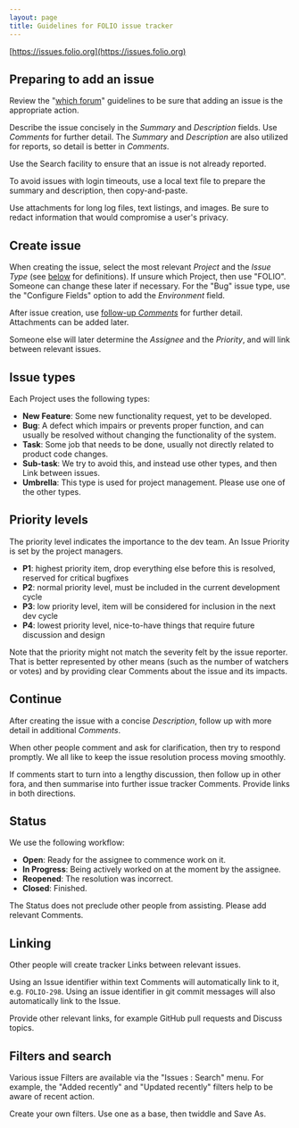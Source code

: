 ```yaml
---
layout: page
title: Guidelines for FOLIO issue tracker
---
```


[https://issues.folio.org](https://issues.folio.org)

## Preparing to add an issue

Review the "[which forum](which-forum#issue-tracker)" guidelines
to be sure that adding an issue is the appropriate action.

Describe the issue concisely in the _Summary_ and _Description_ fields.
Use _Comments_ for further detail.
The _Summary_ and _Description_ are also utilized for reports, so detail is
better in _Comments_.

Use the Search facility to ensure that an issue is not already reported.

To avoid issues with login timeouts, use a local text file to prepare
the summary and description, then copy-and-paste.

Use attachments for long log files, text listings, and images.
Be sure to redact information that would compromise a user's privacy.

## Create issue

When creating the issue, select the most relevant _Project_ and the _Issue
Type_ (see [below](#issue-types) for definitions).
If unsure which Project, then use "FOLIO".
Someone can change these later if necessary.
For the "Bug" issue type, use the "Configure Fields" option to add
the _Environment_ field.

After issue creation, use
[follow-up _Comments_](#continue) for further detail.
Attachments can be added later.

Someone else will later determine the _Assignee_ and the _Priority_, and will
link between relevant issues.

## Issue types

Each Project uses the following types:

- **New Feature**: Some new functionality request, yet to be developed.
- **Bug**: A defect which impairs or prevents proper function, and
  can usually be resolved without changing the functionality of the system.
- **Task**: Some job that needs to be done, usually not directly related to
  product code changes.
- **Sub-task**: We try to avoid this, and instead use other types,
  and then Link between issues.
- **Umbrella**: This type is used for project management.
  Please use one of the other types.

## Priority levels

The priority level indicates the importance to the dev team.
An Issue Priority is set by the project managers.

- **P1**: highest priority item, drop everything else before this is resolved, reserved for critical bugfixes
- **P2**: normal priority level, must be included in the current development cycle
- **P3**: low priority level, item will be considered for inclusion in the next dev cycle
- **P4**: lowest priority level, nice-to-have things that require future discussion and design

Note that the priority might not match the severity felt by the issue reporter.
That is better represented by other means (such as the number of watchers or votes)
and by providing clear Comments about the issue and its impacts.

## Continue

After creating the issue with a concise _Description_, follow up with more
detail in additional _Comments_.

When other people comment and ask for clarification, then try to respond
promptly. We all like to keep the issue resolution process moving smoothly.

If comments start to turn into a lengthy discussion, then follow up in
other fora, and then summarise into further issue tracker Comments.
Provide links in both directions.

## Status

We use the following workflow:

- **Open**: Ready for the assignee to commence work on it.
- **In Progress**: Being actively worked on at the moment by the assignee.
- **Reopened**: The resolution was incorrect.
- **Closed**: Finished.

The Status does not preclude other people from assisting.
Please add relevant Comments.

## Linking

Other people will create tracker Links between relevant issues.

Using an Issue identifier within text Comments will automatically link to
it, e.g. `FOLIO-298`.
Using an issue identifier in git commit messages will also automatically
link to the Issue.

Provide other relevant links, for example GitHub pull requests and
Discuss topics.

## Filters and search

Various issue Filters are available via the "Issues : Search" menu.
For example, the "Added recently"
and "Updated recently" filters help to be aware of recent action.

Create your own filters. Use one as a base, then twiddle and Save As.
